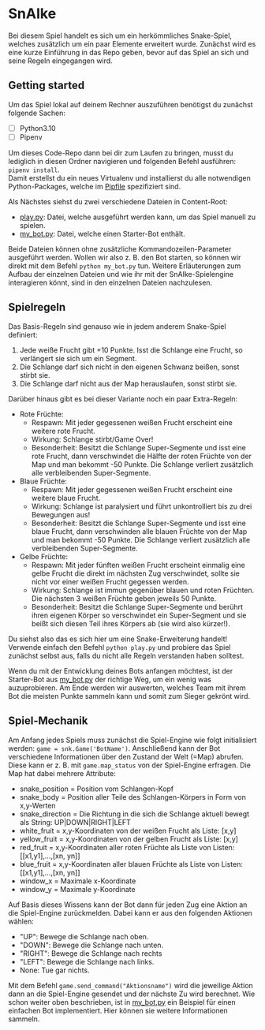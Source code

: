 # SnAIke
Bei diesem Spiel handelt es sich um ein herkömmliches Snake-Spiel, welches zusätzlich um ein paar Elemente erweitert wurde.
Zunächst wird es eine kurze Einführung in das Repo geben, bevor auf das Spiel an sich und seine Regeln eingegangen wird. 


## Getting started

Um das Spiel lokal auf deinem Rechner auszuführen benötigst du zunächst folgende Sachen:
- [ ] Python3.10
- [ ] Pipenv

Um dieses Code-Repo dann bei dir zum Laufen zu bringen, musst du lediglich in diesen Ordner navigieren und folgenden 
Befehl ausführen: `pipenv install`.   
Damit erstellst du ein neues Virtualenv und installierst du alle notwendigen Python-Packages, welche im [Pipfile](Pipfile) spezifiziert sind.

Als Nächstes siehst du zwei verschiedene Dateien in Content-Root:
* [play.py](play.py): Datei, welche ausgeführt werden kann, um das Spiel manuell zu spielen.
* [my_bot.py](my_bot.py): Datei, welche einen Starter-Bot enthält.

Beide Dateien können ohne zusätzliche Kommandozeilen-Parameter ausgeführt werden. 
Wollen wir also z. B. den Bot starten, so können wir  direkt mit dem Befehl `python my_bot.py` tun.
Weitere Erläuterungen zum Aufbau der einzelnen Dateien und wie ihr mit der SnAIke-Spielengine interagieren könnt, 
sind in den einzelnen Dateien nachzulesen.

## Spielregeln
Das Basis-Regeln sind genauso wie in jedem anderem Snake-Spiel definiert:
1. Jede weiße Frucht gibt +10 Punkte. Isst die Schlange eine Frucht, so verlängert sie sich um ein Segment.
2. Die Schlange darf sich nicht in den eigenen Schwanz beißen, sonst stirbt sie.
3. Die Schlange darf nicht aus der Map herauslaufen, sonst stirbt sie.

Darüber hinaus gibt es bei dieser Variante noch ein paar Extra-Regeln:
* Rote Früchte:
  * Respawn: Mit jeder gegessenen weißen Frucht erscheint eine weitere rote Frucht.
  * Wirkung: Schlange stirbt/Game Over!
  * Besonderheit: Besitzt die Schlange Super-Segmente und isst eine rote Frucht, dann verschwindet die Hälfte der roten 
  Früchte von der Map und man bekommt -50 Punkte. Die Schlange verliert zusätzlich alle verbleibenden Super-Segmente.
* Blaue Früchte: 
  * Respawn: Mit jeder gegessenen weißen Frucht erscheint eine weitere blaue Frucht.
  * Wirkung: Schlange ist paralysiert und führt unkontrolliert bis zu drei Bewegungen aus!
  * Besonderheit: Besitzt die Schlange Super-Segmente und isst eine blaue Frucht, dann verschwinden alle blauen 
  Früchte von der Map und man bekommt -50 Punkte. Die Schlange verliert zusätzlich alle verbleibenden Super-Segmente.
* Gelbe Früchte: 
  * Respawn: Mit jeder fünften weißen Frucht erscheint einmalig eine gelbe Frucht die direkt im nächsten Zug verschwindet, sollte sie nicht vor einer weißen Frucht gegessen werden.
  * Wirkung: Schlange ist immun gegenüber blauen und roten Früchten. Die nächsten 3 weißen Früchte geben jeweils 50 Punkte.  
  * Besonderheit: Besitzt die Schlange Super-Segmente und berührt ihren eigenen Körper so verschwindet ein Super-Segment 
  und sie beißt sich diesen Teil ihres Körpers ab (sie wird also kürzer!).

Du siehst also das es sich hier um eine Snake-Erweiterung handelt! Verwende einfach den Befehl `python play.py` und 
probiere das Spiel zunächst selbst aus, falls du nicht alle Regeln verstanden haben solltest.

Wenn du mit der Entwicklung deines Bots anfangen möchtest, ist der Starter-Bot aus [my_bot.py](my_bot.py) der richtige Weg, um ein wenig was auzuprobieren.
Am Ende werden wir auswerten, welches Team mit ihrem Bot die meisten Punkte sammeln kann und somit zum Sieger gekrönt wird.

## Spiel-Mechanik
Am Anfang jedes Spiels muss zunächst die Spiel-Engine wie folgt initialisiert werden: `game = snk.Game('BotName')`.
Anschließend kann der Bot verschiedene Informationen über den Zustand der Welt (=Map) abrufen.
Diese kann er z. B. mit `game.map_status` von der Spiel-Engine erfragen. Die Map hat dabei mehrere Attribute:
* snake_position = Position vom Schlangen-Kopf
* snake_body = Position aller Teile des Schlangen-Körpers in Form von x,y-Werten
* snake_direction = Die Richtung in die sich die Schlange aktuell bewegt als String: UP|DOWN|RIGHT|LEFT
* white_fruit = x,y-Koordinaten von der weißen Frucht als Liste: [x,y]
* yellow_fruit = x,y-Koordinaten von der gelben Frucht als Liste: [x,y]
* red_fruit = x,y-Koordinaten aller roten Früchte als Liste von Listen: [[x1,y1],...,[xn, yn]]
* blue_fruit = x,y-Koordinaten aller blauen Früchte als Liste von Listen: [[x1,y1],...,[xn, yn]]
* window_x = Maximale x-Koordinate 
* window_y = Maximale y-Koordinate

Auf Basis dieses Wissens kann der Bot dann für jeden Zug eine Aktion an die Spiel-Engine zurückmelden. Dabei kann er 
aus den folgenden Aktionen wählen:
* "UP": Bewege die Schlange nach oben.
* "DOWN": Bewege die Schlange nach unten.
* "RIGHT": Bewege die Schlange nach rechts
* "LEFT": Bewege die Schlange nach links.
* None: Tue gar nichts.

Mit dem Befehl `game.send_command("Aktionsname")` wird die jeweilige Aktion dann an die Spiel-Engine gesendet 
und der nächste Zu wird berechnet. Wie schon weiter oben beschrieben, ist in [my_bot.py](my_bot.py) ein Beispiel für 
einen einfachen Bot implementiert. Hier können sie weitere Informationen sammeln.